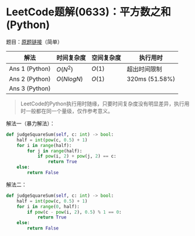 # LeetCode题解(0633)：平方数之和(Python)

题目：[原题链接](https://leetcode-cn.com/problems/sum-of-square-numbers/)（简单）

| 解法           | 时间复杂度 | 空间复杂度 | 执行用时       |
| -------------- | ---------- | ---------- | -------------- |
| Ans 1 (Python) | $O(N^2)$   | $O(1)$     | 超出时间限制   |
| Ans 2 (Python) | $O(NlogN)$ | $O(1)$     | 320ms (51.58%) |
| Ans 3 (Python) |            |            |                |

>  LeetCode的Python执行用时随缘，只要时间复杂度没有明显差异，执行用时一般都在同一个量级，仅作参考意义。

解法一（暴力解法）：

```python
def judgeSquareSum(self, c: int) -> bool:
    half = int(pow(c, 0.5) + 1)
    for i in range(half):
        for j in range(half):
            if pow(i, 2) + pow(j, 2) == c:
                return True
    else:
        return False
```

解法二：

```python
def judgeSquareSum(self, c: int) -> bool:
    half = int(pow(c, 0.5) + 1)
    for i in range(0, half):
        if pow(c - pow(i, 2), 0.5) % 1 == 0:
            return True
    else:
        return False
```